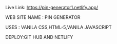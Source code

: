 Live Link: https://pin-generator1.netlify.app/

WEB SITE NAME : PIN GENERATOR 

USES : VANILA CSS,HTML-5,VANILA JAVASCRIPT

DEPLOY:GIT HUB AND NETLIFY
